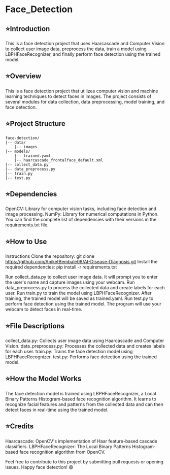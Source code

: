 # Face_Detection

## ⭐️Introduction
This is a face detection project that uses Haarcascade and Computer Vision to collect user image data, preprocess the data, train a model using LBPHFaceRecognizer, and finally perform face detection using the trained model.

## ⭐️Overview
This is a face detection project that utilizes computer vision and machine learning techniques to detect faces in images. The project consists of several modules for data collection, data preprocessing, model training, and face detection.

## ⭐️Project Structure

    face-detection/
    |-- data/
        |-- images
    |-- models/
        |-- trained.yaml
        |-- haarcascade_frontalface_default.xml
    |-- collect_data.py
    |-- data_preprocess.py
    |-- train.py
    |-- test.py


    

## ⭐️Dependencies

OpenCV: Library for computer vision tasks, including face detection and image processing.
NumPy: Library for numerical computations in Python.
You can find the complete list of dependencies with their versions in the requirements.txt file.

## ⭐️How to Use
Instructions
Clone the repository: git clone https://github.com/AniketBembale08/AI-Disease-Diagnosis.git
Install the required dependencies: pip install -r requirements.txt

Run collect_data.py to collect user image data. It will prompt you to enter the user's name and capture images using your webcam.
Run data_preprocess.py to process the collected data and create labels for each user.
Run train.py to train the model using LBPHFaceRecognizer.
After training, the trained model will be saved as trained.yaml.
Run test.py to perform face detection using the trained model. The program will use your webcam to detect faces in real-time.

## ⭐️File Descriptions
collect_data.py: Collects user image data using Haarcascade and Computer Vision.
data_preprocess.py: Processes the collected data and creates labels for each user.
train.py: Trains the face detection model using LBPHFaceRecognizer.
test.py: Performs face detection using the trained model.

## ⭐️How the Model Works
The face detection model is trained using LBPHFaceRecognizer, a Local Binary Patterns Histogram-based face recognition algorithm. It learns to recognize facial features and patterns from the collected data and can then detect faces in real-time using the trained model.

## ⭐️Credits
Haarcascade: OpenCV's implementation of Haar feature-based cascade classifiers.
LBPHFaceRecognizer: The Local Binary Patterns Histogram-based face recognition algorithm from OpenCV.


Feel free to contribute to this project by submitting pull requests or opening issues. Happy face detection! 😄
















